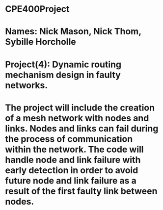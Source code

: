 # CPE400Project
# Names: Nick Mason, Nick Thom, Sybille Horcholle
# Project(4): Dynamic routing mechanism design in faulty networks. 
# The project will include the creation of a mesh network with nodes and links.  Nodes and links can fail during the process of communication within the network.  The code will handle node and link failure with early detection in order to avoid future node and link failure as a result of the first faulty link between nodes.  
